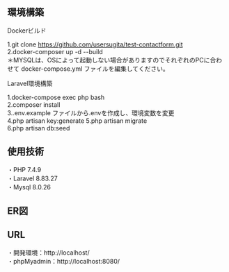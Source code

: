 ## 環境構築  

Dockerビルド  

1.git clone https://github.com/usersugita/test-contactform.git  
2.docker-composer up -d --build  
＊MYSQLは、OSによって起動しない場合がありますのでそれぞれのPCに合わせて docker-compose.yml ファイルを編集してください。  

Laravel環境構築  

1.docker-compose exec php bash  
2.composer install  
3..env.example ファイルから.envを作成し、環境変数を変更  
4.php artisan key:generate
5.php artisan migrate  
6.php artisan db:seed  
  
## 使用技術  

・PHP 7.4.9  
・Laravel 8.83.27  
・Mysql 8.0.26
## ER図  

## URL  
・開発環境：http://localhost/  
・phpMyadmin：http://localhost:8080/  

